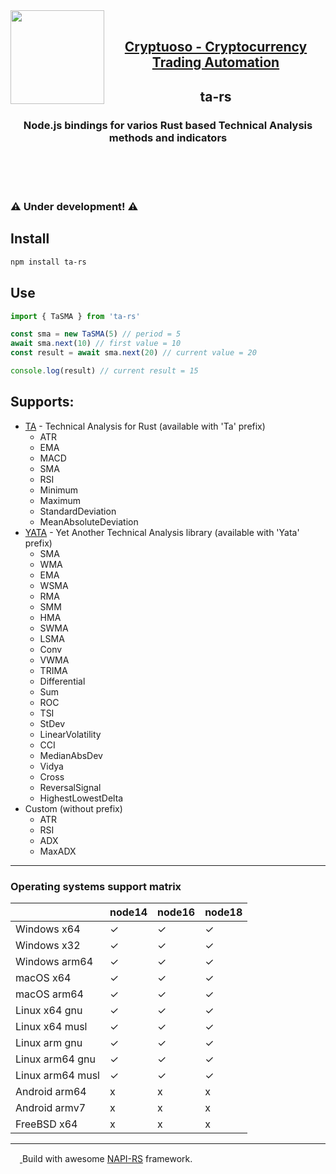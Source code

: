 <a href="https://cryptuoso.com">
 <img align="left" width="150" height="150" src="https://cryptuoso.com/favicon_color.svg">  
</a> 
<br>

<h2 align="center"><a href="https://cryptuoso.com">Cryptuoso - Cryptocurrency Trading Automation</a></h2>
<h2 align="center">ta-rs</h3>
<h3 align="center">Node.js bindings for varios Rust based Technical Analysis methods and indicators</h3>
<br>
<br>
<br>

### ⚠️ Under development! ⚠️

## Install

```bash
npm install ta-rs
```

## Use

```js
import { TaSMA } from 'ta-rs'

const sma = new TaSMA(5) // period = 5
await sma.next(10) // first value = 10
const result = await sma.next(20) // current value = 20

console.log(result) // current result = 15
```

## Supports:

- [TA](https://github.com/greyblake/ta-rs) - Technical Analysis for Rust (available with 'Ta' prefix)
  - ATR
  - EMA
  - MACD
  - SMA
  - RSI
  - Minimum
  - Maximum
  - StandardDeviation
  - MeanAbsoluteDeviation
- [YATA](https://github.com/amv-dev/yata) - Yet Another Technical Analysis library (available with 'Yata' prefix)
  - SMA
  - WMA
  - EMA
  - WSMA
  - RMA
  - SMM
  - HMA
  - SWMA
  - LSMA
  - Conv
  - VWMA
  - TRIMA
  - Differential
  - Sum
  - ROC
  - TSI
  - StDev
  - LinearVolatility
  - CCI
  - MedianAbsDev
  - Vidya
  - Cross
  - ReversalSignal
  - HighestLowestDelta
- Custom (without prefix)
  - ATR
  - RSI
  - ADX
  - MaxADX

---

### Operating systems support matrix

|                  | node14 | node16 | node18 |
| ---------------- | ------ | ------ | ------ |
| Windows x64      | ✓      | ✓      | ✓      |
| Windows x32      | ✓      | ✓      | ✓      |
| Windows arm64    | ✓      | ✓      | ✓      |
| macOS x64        | ✓      | ✓      | ✓      |
| macOS arm64      | ✓      | ✓      | ✓      |
| Linux x64 gnu    | ✓      | ✓      | ✓      |
| Linux x64 musl   | ✓      | ✓      | ✓      |
| Linux arm gnu    | ✓      | ✓      | ✓      |
| Linux arm64 gnu  | ✓      | ✓      | ✓      |
| Linux arm64 musl | ✓      | ✓      | ✓      |
| Android arm64    | x      | x      | x      |
| Android armv7    | x      | x      | x      |
| FreeBSD x64      | x      | x      | x      |

---

<a href="https://napi.rs/">
<img width="15" height="15" src="https://napi.rs/img/favicon.png">  
</a> 
Build with awesome <a href="https://napi.rs">NAPI-RS</a> framework.
